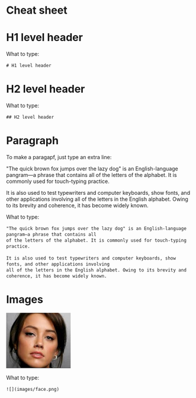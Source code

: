 # Cheat sheet

# H1 level header

What to type:

```
# H1 level header
```
# H2 level header

What to type:

```
## H2 level header
```

# Paragraph

To make a paragapf, just type an extra  line: 

"The quick brown fox jumps over the lazy dog" is an English-language pangram—a phrase that contains all 
of the letters of the alphabet. It is commonly used for touch-typing practice. 

It is also used to test typewriters and computer keyboards, show fonts, and other applications involving 
all of the letters in the English alphabet. Owing to its brevity and coherence, it has become widely known.

What to type:

```
"The quick brown fox jumps over the lazy dog" is an English-language pangram—a phrase that contains all 
of the letters of the alphabet. It is commonly used for touch-typing practice. 

It is also used to test typewriters and computer keyboards, show fonts, and other applications involving 
all of the letters in the English alphabet. Owing to its brevity and coherence, it has become widely known.
```

# Images


![](images/face.png)

What to type: 

```
![](images/face.png)
```


